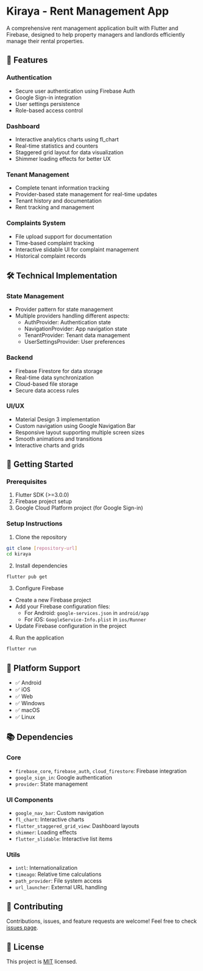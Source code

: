 # Kiraya - Rent Management App

A comprehensive rent management application built with Flutter and Firebase, designed to help property managers and landlords efficiently manage their rental properties.

## 🌟 Features

### Authentication
- Secure user authentication using Firebase Auth
- Google Sign-in integration
- User settings persistence
- Role-based access control

### Dashboard
- Interactive analytics charts using fl_chart
- Real-time statistics and counters
- Staggered grid layout for data visualization
- Shimmer loading effects for better UX

### Tenant Management
- Complete tenant information tracking
- Provider-based state management for real-time updates
- Tenant history and documentation
- Rent tracking and management

### Complaints System
- File upload support for documentation
- Time-based complaint tracking
- Interactive slidable UI for complaint management
- Historical complaint records

## 🛠 Technical Implementation

### State Management
- Provider pattern for state management
- Multiple providers handling different aspects:
  - AuthProvider: Authentication state
  - NavigationProvider: App navigation state
  - TenantProvider: Tenant data management
  - UserSettingsProvider: User preferences

### Backend
- Firebase Firestore for data storage
- Real-time data synchronization
- Cloud-based file storage
- Secure data access rules

### UI/UX
- Material Design 3 implementation
- Custom navigation using Google Navigation Bar
- Responsive layout supporting multiple screen sizes
- Smooth animations and transitions
- Interactive charts and grids

## 🚀 Getting Started

### Prerequisites
1. Flutter SDK (>=3.0.0)
2. Firebase project setup
3. Google Cloud Platform project (for Google Sign-in)

### Setup Instructions

1. Clone the repository
```bash
git clone [repository-url]
cd kiraya
```

2. Install dependencies
```bash
flutter pub get
```

3. Configure Firebase
- Create a new Firebase project
- Add your Firebase configuration files:
  - For Android: `google-services.json` in `android/app`
  - For iOS: `GoogleService-Info.plist` in `ios/Runner`
- Update Firebase configuration in the project

4. Run the application
```bash
flutter run
```

## 📱 Platform Support

- ✅ Android
- ✅ iOS
- ✅ Web
- ✅ Windows
- ✅ macOS
- ✅ Linux

## 📚 Dependencies

### Core
- `firebase_core`, `firebase_auth`, `cloud_firestore`: Firebase integration
- `google_sign_in`: Google authentication
- `provider`: State management

### UI Components
- `google_nav_bar`: Custom navigation
- `fl_chart`: Interactive charts
- `flutter_staggered_grid_view`: Dashboard layouts
- `shimmer`: Loading effects
- `flutter_slidable`: Interactive list items

### Utils
- `intl`: Internationalization
- `timeago`: Relative time calculations
- `path_provider`: File system access
- `url_launcher`: External URL handling

## 🤝 Contributing

Contributions, issues, and feature requests are welcome! Feel free to check [issues page](issues-link).

## 📄 License

This project is [MIT](license-link) licensed.
